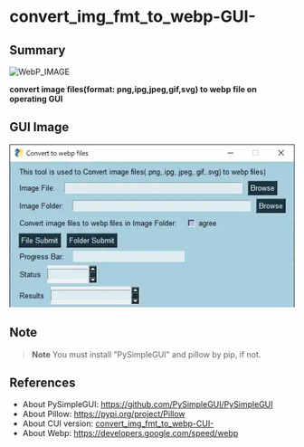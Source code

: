 # convert_img_fmt_to_webp-GUI-
## Summary
![WebP_IMAGE](https://developers.google.com/static/speed/webp/images/webplogo.png)

__convert image files(format: png,ipg,jpeg,gif,svg) to webp file on operating GUI__

## GUI Image
![GUI_IMAGE](GUI_IMAGE_r1.webp)

## Note
> __Note__ You must install "PySimpleGUI" and pillow by pip, if not.

## References
- About PySimpleGUI: https://github.com/PySimpleGUI/PySimpleGUI
- About Pillow: https://pypi.org/project/Pillow
- About CUI version: [convert_img_fmt_to_webp-CUI-](https://github.com/myon-bioinformatics/convert_img_fmt_to_webp-CUI-)
- About Webp: https://developers.google.com/speed/webp
